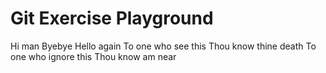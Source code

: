 # Git Exercise Playground

Hi man
Byebye
Hello again
To one who see this
Thou know thine death
To one who ignore this
Thou know am near
